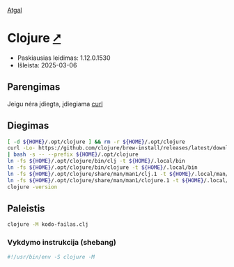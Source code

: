 [Atgal](./readme.md)

# Clojure [&#x2B67;](https://clojure.org/index)

* Paskiausias leidimas: 1.12.0.1530
* Išleista: 2025-03-06

## Parengimas

Jeigu nėra įdiegta, įdiegiama [curl](../utils/curl.md)

## Diegimas

```bash
[ -d ${HOME}/.opt/clojure ] && rm -r ${HOME}/.opt/clojure
curl -Lo- https://github.com/clojure/brew-install/releases/latest/download/linux-install.sh \
| bash -s -- --prefix ${HOME}/.opt/clojure
ln -fs ${HOME}/.opt/clojure/bin/clj -t ${HOME}/.local/bin
ln -fs ${HOME}/.opt/clojure/bin/clojure -t ${HOME}/.local/bin
ln -fs ${HOME}/.opt/clojure/share/man/man1/clj.1 -t ${HOME}/.local/man/man1
ln -fs ${HOME}/.opt/clojure/share/man/man1/clojure.1 -t ${HOME}/.local/man/man1
clojure -version
```

## Paleistis

```bash
clojure -M kodo-failas.clj
```

### Vykdymo instrukcija (shebang)

```bash
#!/usr/bin/env -S clojure -M
```
